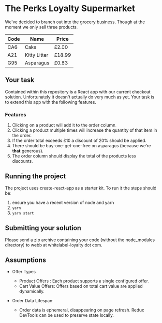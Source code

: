 # The Perks Loyalty Supermarket

We've decided to branch out into the grocery business.
Though at the moment we only sell three products.

| Code | Name         | Price  |
| ---- | ------------ | ------ |
| CA6  | Cake         | £2.00  |
| A21  | Kitty Litter | £18.99 |
| G95  | Asparagus    | £0.83  |

## Your task

Contained within this repository is a React app with our current checkout solution.
Unfortunately it doesn't actually do very much as yet.
Your task is to extend this app with the following features.

### Features

1. Clicking on a product will add it to the order column.
2. Clicking a product multiple times will increase the quantity of that item in the order.
3. If the order total exceeds £10 a discount of 20% should be applied.
4. There should be buy-one-get-one-free on asparagus (because we're **that** generous).
5. The order column should display the total of the products less discounts.

## Running the project

The project uses create-react-app as a starter kit. To run it the steps should be:

1. ensure you have a recent version of node and yarn
2. `yarn`
3. `yarn start`

## Submitting your solution

Please send a zip archive containing your code (without the node_modules directory) to
webb at whitelabel-loyalty dot com.

## Assumptions
- Offer Types
    -   Product Offers : Each product supports a single configured offer.
    - Cart Value Offers:
Offers based on total cart value are applied dynamically.

- Order Data Lifespan:
    - Order data is ephemeral, disappearing on page refresh. Redux DevTools can be used to preserve state locally.
